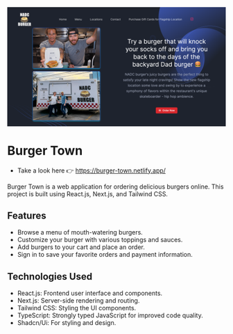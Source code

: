 <img align="center" src="public/images/cover.png" />

# Burger Town

- Take a look here :point_right: https://burger-town.netlify.app/

Burger Town is a web application for ordering delicious burgers online. This project is built using React.js, Next.js, and Tailwind CSS.

## Features

- Browse a menu of mouth-watering burgers.
- Customize your burger with various toppings and sauces.
- Add burgers to your cart and place an order.
- Sign in to save your favorite orders and payment information.

## Technologies Used

- React.js: Frontend user interface and components.
- Next.js: Server-side rendering and routing.
- Tailwind CSS: Styling the UI components.
- TypeScript: Strongly typed JavaScript for improved code quality.
- Shadcn/Ui: For styling and design.
